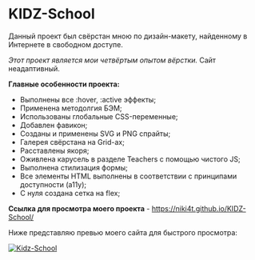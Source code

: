 # KIDZ-School

Данный проект был свёрстан мною по дизайн-макету, найденному в Интернете в свободном доступе.

*Этот проект является мои четвёртым опытом вёрстки.* Сайт неадаптивный.

**Главные особенности проекта:**
 - Выполнены все :hover, :active эффекты;
 - Применена методолгия БЭМ;
 - Использованы глобальные CSS-переменные;
 - Добавлен фавикон;
 - Созданы и применены SVG и PNG спрайты;
 - Галерея свёрстана на Grid-ах;
 - Расставлены якоря;
 - Оживлена карусель в разделе Teachers с помощью чистого JS;
 - Выполнена стилизация формы;
 - Все элементы HTML выполнены в соответствии с принципами доступности (a11y);
 - С нуля создана сетка на flex;

**Ссылка для просмотра моего проекта** - https://niki4t.github.io/KIDZ-School/

Ниже представляю превью моего сайта для быстрого просмотра:

<a href="https://ibb.co/vLMfny5"><img src="https://i.ibb.co/RQJtwrn/Kidz-School.png" alt="Kidz-School" border="0"></a>

